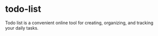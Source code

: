 # todo-list
Todo list is a convenient online tool for creating, organizing, and tracking your daily tasks.
